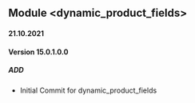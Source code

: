 ## Module <dynamic_product_fields>

#### 21.10.2021
#### Version 15.0.1.0.0
##### ADD

- Initial Commit for dynamic_product_fields


